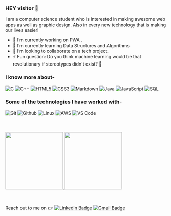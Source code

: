 ### HEY visitor :wave:

I am a computer science  student who is interested in making awesome web apps as well as graphic design. Also in every new technology that is making our lives easier!
- 🔭 I’m currently working on PWA .
- 🌱 I’m currently learning Data Structures and Algorithms
- 👯 I’m looking to collaborate on a tech project.
- ⚡ Fun question: Do you think machine learning would be that revolutionary if stereotypes didn't exist? :thinking:


### I know more about- </br>
![C](https://img.shields.io/badge/-C-000000?style=for-the-badge&logo=C)
![C++](https://img.shields.io/badge/-C++-000000?style=for-the-badge&logo=C%2B%2B&logoColor=00599C)
![HTML5](https://img.shields.io/badge/-HTML5-000000?style=for-the-badge&logo=HTML5)
![CSS3](https://img.shields.io/badge/-CSS3-000000?style=for-the-badge&logo=CSS3)
![Markdown](http://img.shields.io/badge/-Markdown-000000?style=for-the-badge&logo=Markdown&logoColor=magenta)
![Java](https://img.shields.io/badge/-Java-000000?style=for-the-badge&logo=Java&logoColor=007396)
![JavaScript](https://img.shields.io/badge/-JavaScript-000000?style=for-the-badge&logo=javascript)
![SQL](https://img.shields.io/badge/-SQL-000000?style=for-the-badge&logo=MySQL)

### Some of the technologies I have worked with-</br>
![Git](http://img.shields.io/badge/-Git-000000?style=for-the-badge&logo=Git)
![Github](http://img.shields.io/badge/-Github-000000?style=for-the-badge&logo=Github&logoColor=green)
![Linux](http://img.shields.io/badge/-Linux-000000?style=for-the-badge&logo=linux)
![AWS](http://img.shields.io/badge/-AWS-000000?style=for-the-badge&logo=Amazon-aws&logoColor=cyan)
![VS Code](http://img.shields.io/badge/-VS%20Code-000000?style=for-the-badge&logo=Visual-studio-code&logoColor=blue)
</br></br></br></br>
<a href="https://github.com/imbilaltamboli">
  <img height="180em" src="https://github-readme-stats.vercel.app/api?username=poojabhore14&theme=buefy&show_icons=true" />
  <img height="180em" src="https://github-readme-stats.vercel.app/api/top-langs/?username=poojabhore14&theme=buefy&layout=compact" />
</a>

<br/>


 Reach out to me on :point_right: [![Linkedin Badge](https://img.shields.io/badge/-Linkedin-4169E1?style=flat-square&logo=Linkedin&logoColor=white&&link=https://www.linkedin.com/in/bhorepooja/)](https://www.linkedin.com/in/bhorepooja/)
[![Gmail Badge](https://img.shields.io/badge/-Gmail-c14438?style=flat-square&logo=Gmail&logoColor=white&link=mailto:bhorepooja14@gmail.com)](mailto:bhorepooja14@gmail.com)


